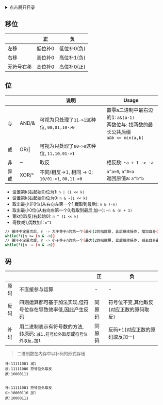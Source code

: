 <details>
<summary>点击展开目录</summary>

- [移位](#移位)
- [位](#位)
- [码](#码)

</details>

## 移位

|            | 正      | 负          |
| ---------- | ------- | ----------- |
| 左移       | 低位补0 | 低位补0(负) |
| 右移       | 高位补0 | 高位补1(负) |
| 无符号右移 | 高位补0 | 高位补0(正) |

## 位

|      |       | 说明                                            | Usage                                                                                    |
| ---- | ----- | ----------------------------------------------- | ---------------------------------------------------------------------------------------- |
| 与   | AND/& | 可视为只处理了`11->1`这种位, `00,01,10->0`      | 置零a二进制中最右边的1: `a&(a-1)`<br>两数位与: 找两数的最长公共后缀<br>`a&b <= min(a,b)` |
| 或   | OR/\| | 可视为只处理了`00->0`这种位, `11,10,01->1`      | <br>                                                                                     |
| 非   | ~     | 取反                                            | 相反数: `~a + 1 -> -a`<br>                                                               |
| 异或 | XOR/^ | 不同/相反->1, 相同 -> 0; `10/01->1`, `00,11->0` | `a^a=0`, `a^0=a`<br>返回原值a: `a^b^b`                                                   |

- 设置第k(右起始0)位为1: `n | (1 << k)`
- 设置第k(右起始0)位为0: `n & ~(1 << k)`
- 取出最小非0位(从右向左第一个1,截取到最后): `n & (-n)`
- 取出最小0位(从右向左第一个0,截取到最后,加一): `~n & (n + 1)`
- 第k位取反(右起始0): `n ^ (1 << k)`
- 奇数减1,偶数加1: `n^1`

```bash
// 循环不定量次后, n -> 大于等于n的第一个(最小)2的指数幂, 此后继续操作, 增加自身(2的指数幂,n&-n=n)
while(?){n += (n & -n)}
// 循环不定量次后, n -> 小于等于n的第一个(最大)2的指数幂, 此后继续操作, 减去自身最终变成0
while(?){n -= (n & -n)}
```

## 码

|      |                                                                            | 正     | 负                                      |
| ---- | -------------------------------------------------------------------------- | ------ | --------------------------------------- |
| 原码 | 不直接参与运算                                                             | -      | -                                       |
| 反码 | 四则运算都可基于加法实现,但符号位存在导致效率低,因此产生反码               | 同原码 | 符号位不变,其他取反(对应正数的原码取反) |
| 补码 | 用二进制表示有符号数的方法, 转原码: `减1,符号位外取反`或`符号位外取反,加1` | 同原码 | 反码+1(对应正数的原码取反加一)          |
> 二进制数在内存中以补码的形式存储

```
补:11111001 减1
反:11111000 符号位外取反
原:10000111


补:11111001 符号位外取反
中:10000110 加1
原:10000111
```